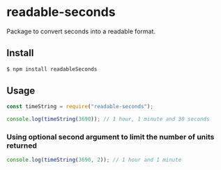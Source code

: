 # readable-seconds

Package to convert seconds into a readable format.

## Install

```javascript
$ npm install readableSeconds
```

## Usage

```javascript
const timeString = require("readable-seconds");

console.log(timeString(3690)); // 1 hour, 1 minute and 30 seconds
```

### Using optional second argument to limit the number of units returned

```javascript
console.log(timeString(3690, 2)); // 1 hour and 1 minute
```
